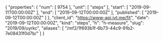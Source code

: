 {
  "properties": {
    "num": [
      9754
    ],
    "unit": [
      "steps"
    ],
    "start": [
      "2019-09-11T00:00:00Z"
    ],
    "end": [
      "2019-09-12T00:00:00Z"
    ],
    "published": [
      "2019-09-12T00:00:00Z"
    ]
  },
  "client_id": "https://www-api.jvt.me/fit",
  "date": "2019-09-12T00:00:00Z",
  "kind": "steps",
  "h": "h-measure",
  "slug": "2019/09/uyrkc",
  "aliases": [
    "/mf2/1f693b1f-6b73-44c9-91b2-7e08431f0d7b/"
  ]
}
